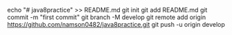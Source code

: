echo "# java8practice" >> README.md
git init
git add README.md
git commit -m "first commit"
git branch -M develop
git remote add origin https://github.com/namson0482/java8practice.git
git push -u origin develop